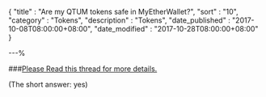 {
"title"       : "Are my QTUM tokens safe in MyEtherWallet?",
"sort"        : "10",
"category"    : "Tokens",
"description" : "Tokens",
"date_published" : "2017-10-08T08:00:00+08:00",
"date_modified"  : "2017-10-28T08:00:00+08:00"
}

---%

###[Please Read this thread for more details.](https://www.reddit.com/r/Qtum/comments/6wjfu7/erc20_qtum_tokens_safe_in_myetherwallet/)

(The short answer: yes)
